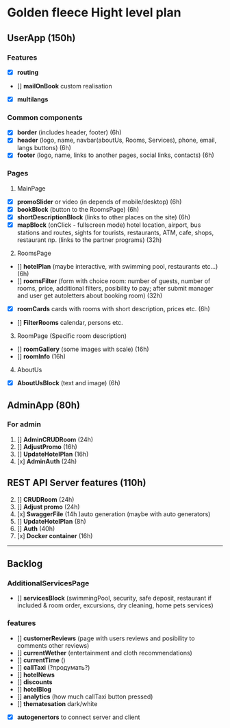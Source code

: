 # Golden fleece Hight level plan

## UserApp (150h)
### Features
* [x] **routing**
* [] **mailOnBook** custom realisation
* [x] **multilangs**

### Common components
* [x] **border** (includes header, footer) (6h) 
* [x] **header** (logo, name, navbar(aboutUs, Rooms, Services), phone, email, langs buttons) (6h)
* [x] **footer** (logo, name, links to another pages, social links, contacts) (6h)

### Pages
1. MainPage
* [x] **promoSlider** or video (in depends of mobile/desktop) (6h)
* [x] **bookBlock** (button to the RoomsPage) (6h)
* [x] **shortDescriptionBlock** (links to other places on the site) (6h)
* [x] **mapBlock** (onClick - fullscreen mode) hotel location, airport, bus stations and routes, sights for tourists, restaurants, ATM, cafe, shops, restaurant пр. (links to the partner programs) (32h)

2. RoomsPage 
* [] **hotelPlan** (maybe interactive, with swimming pool, restaurants etc...) (6h)
* [] **roomsFilter** (form with choice room: number of guests, number of rooms, price, additional filters, posibility to pay; after submit manager and user get autoletters about booking room) (32h)
* [x] **roomCards** cards with rooms with short description, prices etc. (6h) 
* [] **FilterRooms** calendar, persons etc.

3. RoomPage (Specific room description) 
* [] **roomGallery** (some images with scale) (16h)
* [] **roomInfo** (16h)

4. AboutUs
* [x] **AboutUsBlock** (text and image) (6h)

## AdminApp (80h)
### For admin
1. [] **AdminCRUDRoom** (24h)
2. [] **AdjustPromo** (16h)
3. [] **UpdateHotelPlan** (16h)
4. [x] **AdminAuth** (24h)

## REST API Server features (110h)
2. [] **CRUDRoom** (24h)
1. [] **Adjust promo** (24h)
5. [x] **SwaggerFile** (14h )auto generation (maybe with auto generators) 
3. [] **UpdateHotelPlan** (8h)
4. [] **Auth** (40h)
5. [x] **Docker container** (16h)

---
## Backlog 

### AdditionalServicesPage
* [] **servicesBlock** (swimmingPool, security, safe deposit, restaurant if included & room order, excursions, dry cleaning, home pets services)

### features
* [] **customerReviews** (page with users reviews and posibility to comments other reviews)
* [] **currentWether** (entertainment and cloth recommendations)
* [] **currentTime** ()
* [] **callTaxi** (?продумать?)
* [] **hotelNews**
* [] **discounts**
* [] **hotelBlog**
* [] **analytics** (how much callTaxi button pressed)
* [] **thematesation** dark/white
* [x] **autogenertors** to connect server and client